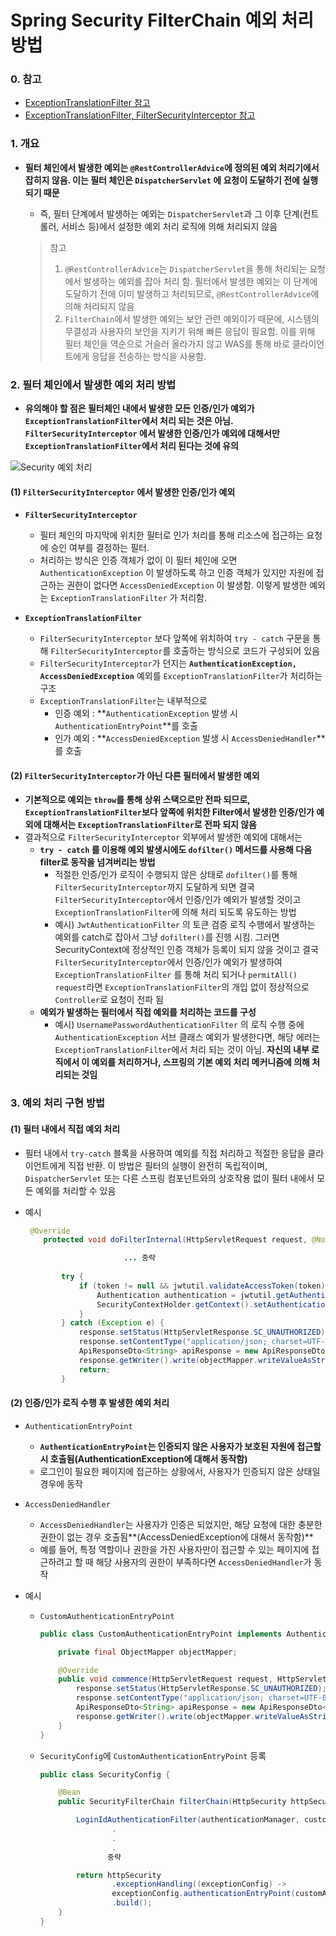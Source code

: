 # Spring Security FilterChain 예외 처리 방법

### 0. 참고

- [ExceptionTranslationFilter 참고](https://yenjjun187.tistory.com/578)
- [ExceptionTranslationFilter, FilterSecurityInterceptor 참고](https://velog.io/@youngerjesus/Spring-Security-%EB%B6%84%EC%84%9D%ED%95%98%EA%B8%B0#exceptiontranslationfilter)



### 1. 개요

- **필터 체인에서 발생한 예외는 `@RestControllerAdvice`에 정의된 예외 처리기에서 잡히지 않음. 이는 필터 체인은 `DispatcherServlet` 에 요청이 도달하기 전에 실행 되기 때문**

  - 즉, 필터 단계에서 발생하는 예외는 `DispatcherServlet`과 그 이후 단계(컨트롤러, 서비스 등)에서 설정한 예외 처리 로직에 의해 처리되지 않음

  > 참고
  >
  > 1. `@RestControllerAdvice`는 `DispatcherServlet`을 통해 처리되는 요청에서 발생하는 예외를 잡아 처리 함. 필터에서 발생한 예외는 이 단계에 도달하기 전에 이미 발생하고 처리되므로, `@RestControllerAdvice`에 의해 처리되지 않음
  > 2. `FilterChain`에서 발생한 예외는 보안 관련 예외이기 때문에, 시스템의 무결성과 사용자의 보안을 지키기 위해 빠른 응답이 필요함. 이를 위해 필터 체인을 역순으로 거슬러 올라가지 않고 WAS를 통해 바로 클라이언트에게 응답을 전송하는 방식을 사용함.

  

### 2. 필터 체인에서 발생한 예외 처리 방법

- **유의해야 할 점은 필터체인 내에서 발생한 모든 인증/인가 예외가 `ExceptionTranslationFilter`에서 처리 되는 것은 아님. `FilterSecurityInterceptor` 에서 발생한 인증/인가 예외에 대해서만 `ExceptionTranslationFilter`에서 처리 된다는 것에 유의**  
  

![Security 예외 처리](https://github.com/user-attachments/assets/61ac64bb-a193-4f1d-91c2-39c46dc42545)


####  **(1) `FilterSecurityInterceptor` 에서 발생한 인증/인가 예외**

- **`FilterSecurityInterceptor`**
  - 필터 체인의 마지막에 위치한 필터로 인가 처리를 통해 리소스에 접근하는 요청에 승인 여부를 결정하는 필터. 
  - 처리하는 방식은 인증 객체가 없이 이 필터 체인에 오면 `AuthenticationException` 이 발생하도록 하고 인증 객체가 있지만 자원에 접근하는 권한이 없다면 `AccessDeniedException` 이 발생함. 이렇게 발생한 예외는 `ExceptionTranslationFilter` 가 처리함.

- **`ExceptionTranslationFilter`**
  - `FilterSecurityInterceptor` 보다 앞쪽에 위치하여 `try - catch` 구문을 통해 `FilterSecurityInterceptor`를 호출하는 방식으로 코드가 구성되어 있음
  - `FilterSecurityInterceptor`가 던지는 **`AuthenticationException, AccessDeniedException`** 예외를 `ExceptionTranslationFilter`가 처리하는 구조
  - `ExceptionTranslationFilter`는 내부적으로
    - 인증 예외 : **`AuthenticationException` 발생 시 `AuthenticationEntryPoint`**를 호출
    - 인가 예외 : **`AccessDeniedException` 발생 시 `AccessDeniedHandler`**를 호출

#### **(2) `FilterSecurityInterceptor`가 아닌 다른 필터에서 발생한 예외**

- **기본적으로 예외는 `throw`를 통해 상위 스택으로만 전파 되므로, `ExceptionTranslationFilter`보다 앞쪽에 위치한 Filter에서 발생한 인증/인가 예외에 대해서는 `ExceptionTranslationFilter`로 전파 되지 않음**
- 결과적으로 `FilterSecurityInterceptor` 외부에서 발생한 예외에 대해서는
  - **`try - catch` 를 이용해 예외 발생시에도 `dofilter()` 메서드를 사용해 다음 filter로 동작을 넘겨버리는 방법**
    - 적절한 인증/인가 로직이 수행되지 않은 상태로 `dofilter()`를 통해`FilterSecurityInterceptor`까지 도달하게 되면 결국 `FilterSecurityInterceptor`에서 인증/인가 예외가 발생할 것이고 `ExceptionTranslationFilter`에 의해 처리 되도록 유도하는 방법
    - 예시) `JwtAuthenticationFilter` 의 토큰 검증 로직 수행에서 발생하는 예외를 catch로 잡아서 그냥 `dofilter()`를  진행 시킴. 그러면 SecurityContext에 정상적인 인증 객체가 등록이 되지 않을 것이고 결국 `FilterSecurityInterceptor`에서 인증/인가 예외가 발생하여 `ExceptionTranslationFilter` 를 통해 처리 되거나 `permitAll() request`라면 `ExceptionTranslationFilter`의 개입 없이 정상적으로 `Controller`로 요청이 전파 됨
  - **예외가 발생하는 필터에서 직접 예외를 처리하는 코드를 구성**
    - 예시) `UsernamePasswordAuthenticationFilter` 의 로직 수행 중에 `AuthenticationException` 서브 클래스 예외가 발생한다면, 해당 에러는 `ExceptionTranslationFilter`에서 처리 되는 것이 아님. **자신의 내부 로직에서 이 예외를 처리하거나, 스프링의 기본 예외 처리 메커니즘에 의해 처리되는 것임**



### 3. 예외 처리 구현 방법

#### (1) 필터 내에서 직접 예외 처리

- 필터 내에서 `try-catch` 블록을 사용하여 예외를 직접 처리하고 적절한 응답을 클라이언트에게 직접 반환. 이 방법은 필터의 실행이 완전히 독립적이며, `DispatcherServlet` 또는 다른 스프링 컴포넌트와의 상호작용 없이 필터 내에서 모든 예외를 처리할 수 있음

- 예시

  ```java
   @Override
      protected void doFilterInternal(HttpServletRequest request, @NotNull HttpServletResponse response, @NotNull FilterChain filterChain) throws ServletException, IOException {
  
        				... 중략
                          
          try {
              if (token != null && jwtutil.validateAccessToken(token)) {
                  Authentication authentication = jwtutil.getAuthentication(token);
                  SecurityContextHolder.getContext().setAuthentication(authentication);
              }
          } catch (Exception e) {
              response.setStatus(HttpServletResponse.SC_UNAUTHORIZED);
              response.setContentType("application/json; charset=UTF-8");
              ApiResponseDto<String> apiResponse = new ApiResponseDto<>(HttpServletResponse.SC_UNAUTHORIZED, AuthErrorCode.INVALID_TOKEN.getMessage(), null);
              response.getWriter().write(objectMapper.writeValueAsString(apiResponse));
              return;
          }
  
  ```



#### (2) 인증/인가 로직 수행 후 발생한 예외 처리 

- `AuthenticationEntryPoint`

  - **`AuthenticationEntryPoint`는 인증되지 않은 사용자가 보호된 자원에 접근할 시 호출됨(AuthenticationException에 대해서 동작함)**
  -  로그인이 필요한 페이지에 접근하는 상황에서, 사용자가 인증되지 않은 상태일 경우에 동작

- `AccessDeniedHandler`
  - `AccessDeniedHandler`는 사용자가 인증은 되었지만, 해당 요청에 대한 충분한 권한이 없는 경우 호출됨**(AccessDeniedException에 대해서 동작함)**
  - 예를 들어, 특정 역할이나 권한을 가진 사용자만이 접근할 수 있는 페이지에 접근하려고 할 때 해당 사용자의 권한이 부족하다면 `AccessDeniedHandler`가 동작

- 예시

  - `CustomAuthenticationEntryPoint`

    ```java
    public class CustomAuthenticationEntryPoint implements AuthenticationEntryPoint {
    
        private final ObjectMapper objectMapper;
    
        @Override
        public void commence(HttpServletRequest request, HttpServletResponse response, AuthenticationException authException) throws IOException {
            response.setStatus(HttpServletResponse.SC_UNAUTHORIZED);
            response.setContentType("application/json; charset=UTF-8");
            ApiResponseDto<String> apiResponse = new ApiResponseDto<>(HttpServletResponse.SC_UNAUTHORIZED, AuthErrorCode.INVALID_AUTHENTICATION.getMessage(), null);
            response.getWriter().write(objectMapper.writeValueAsString(apiResponse));
        }
    }
    ```
    
  - `SecurityConfig`에 `CustomAuthenticationEntryPoint` 등록

    ```java
    public class SecurityConfig {
    
        @Bean
        public SecurityFilterChain filterChain(HttpSecurity httpSecurity, AuthenticationManager authenticationManager) throws Exception {
    
            LoginIdAuthenticationFilter(authenticationManager, customAuthenticationSuccessHandler, objectMapper);
    				.
                    .
                    .
                   중략
    
            return httpSecurity
                    .exceptionHandling((exceptionConfig) ->
                    exceptionConfig.authenticationEntryPoint(customAuthenticationEntryPoint))
                    .build();
        }
    }
    ```
